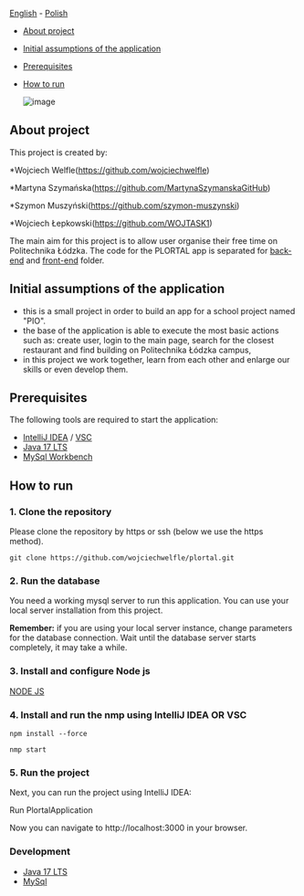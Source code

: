 [<ins>English</ins>](README.md) - [Polish](README.pl.md)

* [About project](#about-project)
* [Initial assumptions of the application](#initial-assumptions-of-the-application)
* [Prerequisites](#prerequisites)
* [How to run](#how-to-run)

   ![image](https://github.com/wojciechwelfle/plortal/assets/167070778/80beb792-75b9-4061-9342-ce26d4442a0b)


## About project
This project is created by:

*Wojciech Welfle(https://github.com/wojciechwelfle)
 
*Martyna Szymańska(https://github.com/MartynaSzymanskaGitHub)

*Szymon Muszyński(https://github.com/szymon-muszynski)

*Wojciech Łepkowski(https://github.com/WOJTASK1)

The main aim for this project is to allow user organise their free time on Politechnika Łódzka.
The code for the PLORTAL app is separated for [back-end](https://github.com/wojciechwelfle/plortal/tree/main/backend/plortal) and [front-end](https://github.com/wojciechwelfle/plortal/tree/main/frontend) folder. 


## Initial assumptions of the application
- this is a small project in order to build an app for a school project named "PIO".
- the base of the application is able to execute the most basic actions such as:
 create user, login to the main page, search for the closest restaurant and find building on Politechnika Łódzka campus, 
- in this project we work together, learn from each other and enlarge our skills
  or even develop them. 

## Prerequisites
The following tools are required to start the application:
- [IntelliJ IDEA](https://www.jetbrains.com/idea/) / [VSC](https://code.visualstudio.com/) 
- [Java 17 LTS](https://openjdk.org/projects/jdk/17/)
- [MySql Workbench](https://www.mysql.com/products/workbench/) 


## How to run

### 1. Clone the repository
Please clone the repository by https or ssh (below we use the https method).
```
git clone https://github.com/wojciechwelfle/plortal.git
```

### 2. Run the database
You need a working mysql server to run this application.
You can use your local server installation from this project.

**Remember:** if you are using your local server instance, change parameters for the database connection.
Wait until the database server starts completely, it may take a while.

### 3. Install and configure Node js

[NODE JS](https://nodejs.org/en/download)

### 4. Install and run the nmp using IntelliJ IDEA OR VSC
```
npm install --force
```
```
nmp start
```
### 5. Run the project

Next, you can run the project using IntelliJ IDEA:

Run PlortalApplication

Now you can navigate to http://localhost:3000 in your browser.

### Development
- [Java 17 LTS](https://openjdk.org/projects/jdk/17/)
- [MySql](https://www.mysql.com/)

